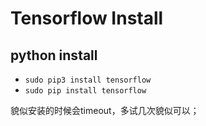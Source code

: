 # Tensorflow Install

## python install 

* `sudo pip3 install tensorflow`
* `sudo pip install tensorflow`

貌似安装的时候会timeout，多试几次貌似可以；
